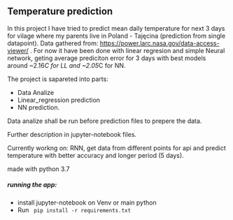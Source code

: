 ## Temperature prediction
In this project I have tried to predict mean daily temperature for next 3 days for vilage where my parents live in Poland - Tajęcina
(prediction from single datapoint). Data gathered from: https://power.larc.nasa.gov/data-access-viewer/ .
For now it have been done with linear regresion and simple Neural network, geting average prediciton error for 3 days with best models around ~2.16*C for LL and ~2.05*C for NN.

The project is sapareted into parts:
- Data Analize
- Linear_regression prediction
- NN prediction.

Data analize shall be run before prediction files to prepere the data.

Further description in jupyter-notebook files.

Currently workng on: RNN, get data from different points for api and predict temperature with better accuracy and longer period (5 days). 

made with python 3.7 

##### running the app:
* install jupyter-notebook on Venv or main python
* Run ``` pip install -r requirements.txt```


